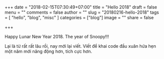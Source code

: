 +++
date = "2018-02-15T07:30:49+07:00"
title = "Hello 2018"
draft = false
menu = ""
comments = false
author = ""
slug = "20180216-hello-2018"
tags = [
  "hello", "blog", "misc"
]
categories = ["blog"]
image = ""
share = false

+++

Happy Lunar New Year 2018. The year of Snoopy!!!

Lại là từ rất rất lâu rồi, nay mới lại viết. Viết để khai code đầu xuân hứa hẹn một năm mới năng động hơn, tích cực hơn.

<!--more-->
